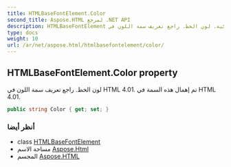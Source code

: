 ```yaml
---
title: HTMLBaseFontElement.Color
second_title: Aspose.HTML لمرجع .NET API
description: HTMLBaseFontElement ملكية. لون الخط. راجع تعريف سمة اللون في HTML 4.01. تم إهمال هذه السمة في HTML 4.01.
type: docs
weight: 10
url: /ar/net/aspose.html/htmlbasefontelement/color/
---
```

## HTMLBaseFontElement.Color property

لون الخط. راجع تعريف سمة اللون في HTML 4.01. تم إهمال هذه السمة في HTML 4.01.

```csharp
public string Color { get; set; }
```

### أنظر أيضا

* class [HTMLBaseFontElement](../)
* مساحة الاسم [Aspose.Html](../../htmlbasefontelement/)
* المجسم [Aspose.HTML](../../../)



